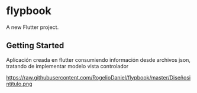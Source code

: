 # flypbook

A new Flutter project.

## Getting Started

Aplicación creada en flutter consumiendo información desde archivos json, tratando de implementar modelo vista controlador

https://raw.githubusercontent.com/RogelioDaniel/flypbook/master/Diseñosintítulo.png
